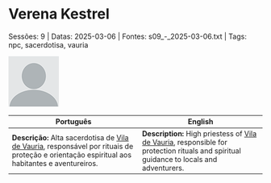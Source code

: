 
# Verena Kestrel

Sessões: 9 | Datas: 2025-03-06 | Fontes: s09_-_2025-03-06.txt | Tags: npc, sacerdotisa, vauria

![Verena Kestrel](blank.png)

| Português | English |
|-----------|---------|
| **Descrição:** Alta sacerdotisa de [Vila de Vauria](vila_de_vauria.md), responsável por rituais de proteção e orientação espiritual aos habitantes e aventureiros. | **Description:** High priestess of [Vila de Vauria](vila_de_vauria.md), responsible for protection rituals and spiritual guidance to locals and adventurers. |

